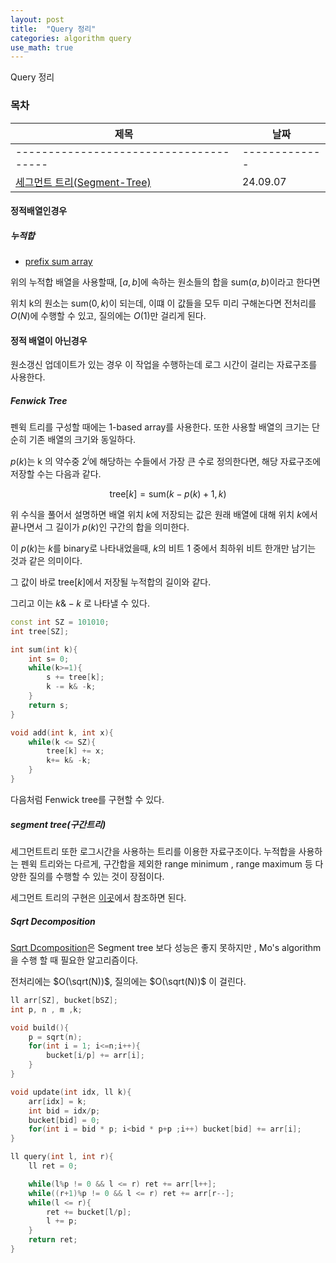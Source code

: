 ```yaml
---
layout: post
title:  "Query 정리"
categories: algorithm query
use_math: true
---
```


Query 정리


### 목차


|제목|날짜|
|--------------------------------------|-------------|
|--------------------------------------|-------------|
|[세그먼트 트리(Segment-Tree)](#세그먼트-트리)|24.09.07|



#### 정적배열인경우

##### 누적합
- [prefix sum array](https://en.wikipedia.org/wiki/Prefix_sum)

위의 누적합 배열을 사용할때, $[a,b]$에 속하는 원소들의 합을 $\text{sum}(a,b)$이라고 한다면 

위치 k의 원소는 $\text{sum}(0,k)$이 되는데, 이떄 이 값들을 모두 미리 구해논다면 전처리를 $O(N)$에 수행할 수 있고, 질의에는 $O(1)$만 걸리게 된다.

#### 정적 배열이 아닌경우

원소갱신 업데이트가 있는 경우 이 작업을 수행하는데 로그 시간이 걸리는 자료구조를 사용한다.

##### Fenwick Tree

펜윅 트리를 구성할 때에는 1-based array를 사용한다. 또한 사용할 배열의 크기는 단순히 기존 배열의 크기와 동일하다.

$p(k)$는 k 의 약수중 $2^i$에 해당하는 수들에서 가장 큰 수로 정의한다면, 해당 자료구조에 저장할 수는 다음과 같다.

$$ \text{tree}[k] = \text{sum}(k-p(k)+1,k) $$

위 수식을 풀어서 설명하면 배열 위치 $k$에 저장되는 값은 원래 배열에 대해 위치 $k$에서 끝나면서 그 길이가 $p(k)$인 구간의 합을 의미한다.

이 $p(k)$는 $k$를 binary로 나타내었을때, $k$의 비트 1 중에서 최하위 비트 한개만 남기는 것과 같은 의미이다.

그 값이 바로 $\text{tree}[k]$에서 저장될 누적합의 길이와 같다.

그리고 이는 $k \& -k$ 로 나타낼 수 있다.

```cpp
const int SZ = 101010;
int tree[SZ];

int sum(int k){
	int s= 0;
	while(k>=1){
		s += tree[k];
		k -= k& -k;
	}
	return s;
}

void add(int k, int x){
	while(k <= SZ){
		tree[k] += x;
		k+= k& -k;
	}
}
```
다음처럼 Fenwick tree를 구현할 수 있다.

##### segment tree(구간트리)

세그먼트트리 또한 로그시간을 사용하는 트리를 이용한 자료구조이다. 누적합을 사용하는 펜윅 트리와는 다르게, 구간합을 제외한 range minimum , range maximum 등 다양한 질의를 수행할 수 있는 것이 장점이다.

세그먼트 트리의 구현은 [이곳](./2024-09-07-seg.md)에서 참조하면 된다.

##### Sqrt Decomposition

[Sqrt Dcomposition](https://justicehui.github.io/medium-algorithm/2019/03/03/SqrtDecomposition/)은 Segment tree 보다 성능은 좋지 못하지만 , Mo's algorithm을 수행 할 때 필요한 알고리즘이다.

전처리에는 $O(\sqrt(N))$, 질의에는 $O(\sqrt(N))$ 이 걸린다.

```cpp
ll arr[SZ], bucket[bSZ];
int p, n , m ,k;

void build(){
	p = sqrt(n);
	for(int i = 1; i<=n;i++){
		bucket[i/p] += arr[i];
	}
}

void update(int idx, ll k){
	arr[idx] = k;
	int bid = idx/p;
	bucket[bid] = 0;
	for(int i = bid * p; i<bid * p+p ;i++) bucket[bid] += arr[i];
}

ll query(int l, int r){
	ll ret = 0;

	while(l%p != 0 && l <= r) ret += arr[l++];
	while((r+1)%p != 0 && l <= r) ret += arr[r--];
	while(l <= r){
		ret += bucket[l/p];
		l += p;
	}
	return ret;
}
```


